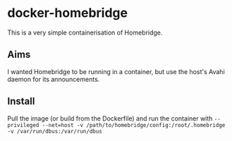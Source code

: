 # docker-homebridge

This is a very simple containerisation of Homebridge.

## Aims

I wanted Homebridge to be running in a container, but use the host's Avahi daemon for its announcements.

## Install

Pull the image (or build from the Dockerfile) and run the container with ```--privileged --net=host -v /path/to/homebridge/config:/root/.homebridge -v /var/run/dbus:/var/run/dbus```
